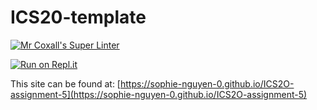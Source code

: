 # ICS20-template

[![Mr Coxall's Super Linter](https://github.com/sophie-nguyen-0/ICS2O-assignment-5/workflows/Mr%20Coxall's%20Super%20Linter/badge.svg)](https://github.com/sophie-nguyen-0/ICS2O-assignment-5/actions/)

[![Run on Repl.it](https://repl.it/badge/github/sophie-nguyen-0/ICS2O-assignment-5)](https://repl.it/github/sophie-nguyen-0/ICS2O-assignment-5)

This site can be found at: [https://sophie-nguyen-0.github.io/ICS2O-assignment-5](https://sophie-nguyen-0.github.io/ICS2O-assignment-5)
